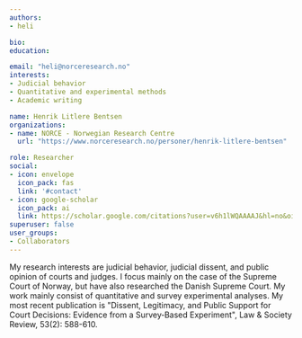 ```yaml
---
authors:
- heli

bio: 
education:

email: "heli@norceresearch.no"
interests:
- Judicial behavior
- Quantitative and experimental methods
- Academic writing

name: Henrik Litlere Bentsen
organizations:
- name: NORCE - Norwegian Research Centre
  url: "https://www.norceresearch.no/personer/henrik-litlere-bentsen"

role: Researcher
social:
- icon: envelope
  icon_pack: fas
  link: '#contact'
- icon: google-scholar
  icon_pack: ai
  link: https://scholar.google.com/citations?user=v6h1lWQAAAAJ&hl=no&oi=ao
superuser: false
user_groups:
- Collaborators
---
```


My research interests are judicial behavior, judicial dissent, and public opinion of courts and judges. I focus mainly on the case of the Supreme Court of Norway, but have also researched the Danish Supreme Court. My work mainly consist of quantitative and survey experimental analyses. My most recent publication is "Dissent, Legitimacy, and Public Support for Court Decisions: Evidence from a Survey‐Based Experiment", Law & Society Review, 53(2): 588-610.